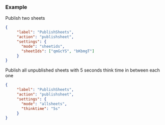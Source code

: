 ### Example

Publish two sheets

```json
{
     "label": "PublishSheets",
     "action": "publishsheet",
     "settings": {
       "mode": "sheetids",
       "sheetIds": ["qmGcYS", "bKbmgT"]
     }
}
```

Publish all unpublished sheets with 5 seconds think time in between each one

```json
{
     "label": "PublishSheets",
     "action": "publishsheet",
     "settings": {
       "mode": "allsheets",
       "thinktime": "5s"
     }
}
```
